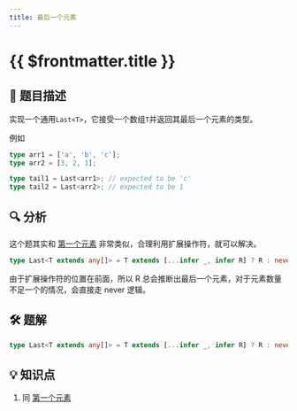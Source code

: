 ```yaml
---
title: 最后一个元素
---
```


# {{ $frontmatter.title }}

## 🎯 题目描述

实现一个通用`Last<T>`，它接受一个数组`T`并返回其最后一个元素的类型。

例如

```ts
type arr1 = ['a', 'b', 'c'];
type arr2 = [3, 2, 1];

type tail1 = Last<arr1>; // expected to be 'c'
type tail2 = Last<arr2>; // expected to be 1
```

## 🔍 分析

这个题其实和 [第一个元素](../easy/firstOne.md) 非常类似，合理利用扩展操作符，就可以解决。

```ts
type Last<T extends any[]> = T extends [...infer _, infer R] ? R : never;
```

由于扩展操作符的位置在前面，所以 R 总会推断出最后一个元素，对于元素数量不足一个的情况，会直接走 never 逻辑。

## 🛠️ 题解

```ts
type Last<T extends any[]> = T extends [...infer _, infer R] ? R : never;
```

## 💡 知识点

1. 同 [第一个元素](../easy/firstOne.md)